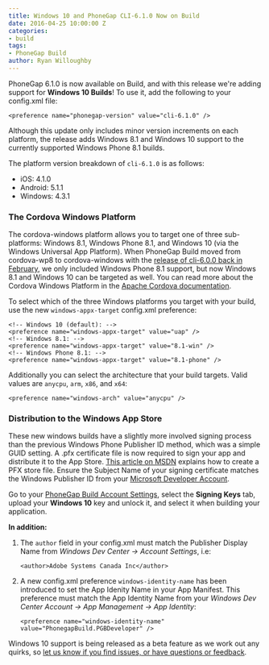```yaml
---
title: Windows 10 and PhoneGap CLI-6.1.0 Now on Build
date: 2016-04-25 10:00:00 Z
categories:
- build
tags:
- PhoneGap Build
author: Ryan Willoughby
---
```


PhoneGap 6.1.0 is now available on Build, and with this release we're adding support for **Windows 10 Builds**! To use it, add the following to your config.xml file:

    <preference name="phonegap-version" value="cli-6.1.0" />

Although this update only includes minor version increments on each platform, the release adds Windows 8.1 and Windows 10 support to the currently supported Windows Phone 8.1 builds.

The platform version breakdown of `cli-6.1.0` is as follows:

  - iOS: 4.1.0
  - Android: 5.1.1
  - Windows: 4.3.1

### The Cordova Windows Platform

The cordova-windows platform allows you to target one of three sub-platforms: Windows 8.1, Windows Phone 8.1, and Windows 10 (via the Windows Universal App Platform). When PhoneGap Build moved from cordova-wp8 to cordova-windows with the [release of cli-6.0.0 back in February](/blog/2016/02/09/phonegap_6_now_on_build/), we only included Windows Phone 8.1 support, but now Windows 8.1 and Windows 10 can be targeted as well. You can read more about the Cordova Windows Platform in the [Apache Cordova documentation](http://cordova.apache.org/docs/en/latest/guide/platforms/win8/index.html).

To select which of the three Windows platforms you target with your build, use the new `windows-appx-target` config.xml preference:

	<!-- Windows 10 (default): -->
    <preference name="windows-appx-target" value="uap" />
    <!-- Windows 8.1: -->
    <preference name="windows-appx-target" value="8.1-win" />
    <!-- Windows Phone 8.1: -->
    <preference name="windows-appx-target" value="8.1-phone" />

Additionally you can select the architecture that your build targets. Valid values are `anycpu`, `arm`, `x86`, and `x64`:
	
	<preference name="windows-arch" value="anycpu" />


### Distribution to the Windows App Store

These new windows builds have a slightly more involved signing process than the previous Windows Phone Publisher ID method, which was a simple GUID setting. A .pfx certificate file is now required to sign your app and distribute it to the App Store. [This article on MSDN](https://msdn.microsoft.com/en-us/library/windows/desktop/jj835832(v=vs.85).aspx) explains how to create a PFX store file. Ensure the Subject Name of your signing certificate matches the Windows Publisher ID from your [Microsoft Developer Account](https://developer.microsoft.com/en-us/dashboard/account/management).

Go to your [PhoneGap Build Account Settings](https://buildstage.phonegap.com/people/edit), select the **Signing Keys** tab, upload your **Windows 10** key and unlock it, and select it when building your application.

**In addition:**

1. The `author` field in your config.xml must match the Publisher Display Name from *Windows Dev Center -> Account Settings*, i.e:

    ```<author>Adobe Systems Canada Inc</author>```

2. A new config.xml preference `windows-identity-name` has been introduced to set the App Idenity Name in your App Manifest. This preference must match the App Identity Name from your *Windows Dev Center Account -> App Management -> App Identity*:
	
	```<preference name="windows-identity-name" value="PhonegapBuild.PGBDeveloper" />```


Windows 10 support is being released as a beta feature as we work out any quirks, so [let us know if you find issues, or have questions or feedback](https://forums.adobe.com/community/phonegap/build).
